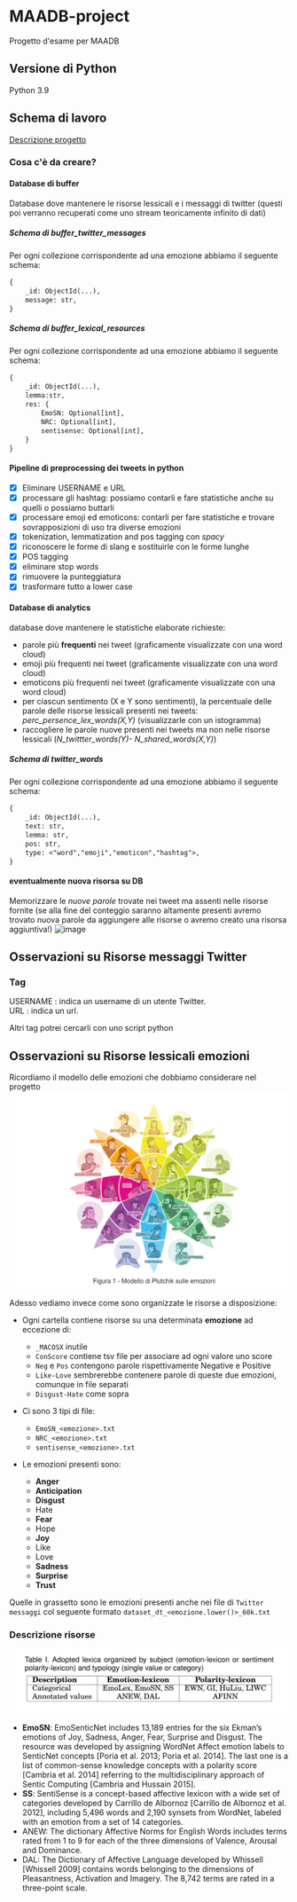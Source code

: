 # MAADB-project
Progetto d'esame per MAADB
## Versione di Python
Python 3.9
## Schema di lavoro
[Descrizione progetto](https://docs.google.com/document/d/1i3TSJpyr4vw-edKBX1XNuy52f8_Sem0aPWmo6fBpuBs/edit?ts=57308c63#heading=h.oublcismo327)
### Cosa c'è da creare?
#### Database di buffer
 Database dove mantenere le risorse lessicali e i messaggi di twitter (questi poi verranno recuperati come uno stream teoricamente infinito di dati)
##### Schema di *buffer_twitter_messages*
Per ogni collezione corrispondente ad una emozione abbiamo il seguente schema:  
````
{
    _id: ObjectId(...),
    message: str,
}
````
##### Schema di *buffer_lexical_resources*
Per ogni collezione corrispondente ad una emozione abbiamo il seguente schema:  
````
{
    _id: ObjectId(...),
    lemma:str,
    res: {
        EmoSN: Optional[int],
        NRC: Optional[int],
        sentisense: Optional[int],
    }
}
````
#### Pipeline di **preprocessing** dei tweets in python
- [x] Eliminare USERNAME e URL
- [x] processare gli hashtag: possiamo contarli e fare statistiche anche su quelli o possiamo buttarli
- [x] processare emoji ed emoticons: contarli per fare statistiche e trovare sovrapposizioni di uso tra diverse emozioni
- [x] tokenization, lemmatization and pos tagging con *spacy*
- [x] riconoscere le forme di slang e sostituirle con le forme lunghe
- [x] POS tagging
- [x] eliminare stop words
- [x] rimuovere la punteggiatura
- [x] trasformare tutto a lower case

#### Database di analytics
 database dove mantenere le statistiche elaborate richieste:
  - parole più **frequenti** nei tweet (graficamente visualizzate con una word cloud)
  - emoji più frequenti nei tweet (graficamente visualizzate con una word cloud)
  - emoticons più frequenti nei tweet (graficamente visualizzate con una word cloud)
  - per ciascun sentimento (X e Y sono sentimenti), la percentuale delle parole delle risorse lessicali presenti nei tweets: _perc_persence_lex_words(X,Y)_ (visualizzarle con un istogramma)
  - raccogliere le parole nuove presenti nei tweets ma non nelle risorse lessicali (_N_twittter_words(Y)- N_shared_words(X,Y)_)
##### Schema di *twitter_words*
Per ogni collezione corrispondente ad una emozione abbiamo il seguente schema:  
````
{
    _id: ObjectId(...),
    text: str,
    lemma: str,
    pos: str,
    type: <"word","emoji","emoticon","hashtag">,
}
````
#### eventualmente nuova risorsa su DB
 Memorizzare le _nuove parole_ trovate nei tweet ma assenti nelle risorse fornite (se alla fine del conteggio saranno altamente presenti avremo trovato nuova parole da aggiungere alle risorse o avremo creato una risorsa  aggiuntiva!)
![image](https://user-images.githubusercontent.com/43850400/118098215-ea947000-b3d3-11eb-9a94-4d41571c25f8.png)

## Osservazioni su Risorse messaggi Twitter
### Tag
USERNAME : indica un username di un utente Twitter.  
URL : indica un url.

Altri tag potrei cercarli con uno script python
## Osservazioni su Risorse lessicali emozioni
Ricordiamo il modello delle emozioni che dobbiamo considerare nel progetto
![image](res\emotion_model.png)

Adesso vediamo invece come sono organizzate le risorse a disposizione:
- Ogni cartella contiene risorse su una determinata **emozione** ad eccezione di:
    - `_MACOSX` inutile
    - `ConScore` contiene tsv file per associare ad ogni valore uno score
    - `Neg` e `Pos` contengono parole rispettivamente Negative e Positive 
    - `Like-Love` sembrerebbe contenere parole di queste due emozioni, comunque in file separati
    - `Disgust-Hate` come sopra
     
- Ci sono 3 tipi di file:
    - `EmoSN_<emozione>.txt`
    - `NRC_<emozione>.txt`
    - `sentisense_<emozione>.txt`
- Le emozioni presenti sono:
    - **Anger**
    - **Anticipation**
    - **Disgust**
    - Hate
    - **Fear**
    - Hope
    - **Joy**
    - Like
    - Love
    - **Sadness**
    - **Surprise**
    - **Trust**  
    
Quelle in grassetto sono le emozioni presenti anche nei file di `Twitter messaggi` col seguente formato `dataset_dt_<emozione.lower()>_60k.txt`
### Descrizione risorse
![image](res\lexica_organization.png)
- **EmoSN**: EmoSenticNet includes 13,189 entries for the six Ekman’s emotions of Joy, Sadness, Anger, Fear, Surprise and Disgust. The resource was developed by assigning WordNet Affect emotion labels to SenticNet concepts [Poria et al. 2013; Poria et al. 2014]. The last one is a list of common-sense knowledge concepts with a polarity score [Cambria et al. 2014] referring to the multidisciplinary approach of Sentic Computing [Cambria and Hussain 2015].
- **SS**: SentiSense is a concept-based affective lexicon with a wide set of categories developed by Carrillo de Albornoz [Carrillo de Albornoz et al. 2012], including 5,496 words and 2,190 synsets from WordNet, labeled with an emotion from a set of 14 categories.
- ANEW: The dictionary Affective Norms for English Words includes terms rated from 1 to 9 for each of the three dimensions of Valence, Arousal and Dominance.
- DAL: The Dictionary of Affective Language developed by Whissell [Whissell 2009] contains words belonging to the dimensions of Pleasantness, Activation and Imagery. The 8,742 terms are rated in a three-point scale.